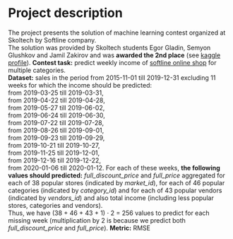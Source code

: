 # Project description
The project presents the solution of machine learning contest organized at Skoltech by Softline company.<br>
The solution was provided by Skoltech students Egor Gladin, Semyon Glushkov and Jamil Zakirov and
was **awarded the 2nd place** (see [kaggle profile](https://www.kaggle.com/egorgladin/competitions)).
**Contest task:** predict weekly income of [softline online shop](https://store.softline.ru/) for multiple categories.<br>
**Dataset:** sales in the period from 2015-11-01 till 2019-12-31 excluding 11 weeks for which the income should be predicted:<br> from 2019-03-25 till 2019-03-31,<br> from 2019-04-22 till 2019-04-28,<br> from 2019-05-27 till 2019-06-02,<br> from 2019-06-24 till 2019-06-30,<br> from 2019-07-22 till 2019-07-28,<br> from 2019-08-26 till 2019-09-01,<br> from 2019-09-23 till 2019-09-29,<br> from 2019-10-21 till 2019-10-27,<br> from 2019-11-25 till 2019-12-01,<br> from 2019-12-16 till 2019-12-22,<br> from 2020-01-06 till 2020-01-12.  For each of these weeks, **the following values should predicted:** *full_discount_price* and *full_price* aggregated for each of 38 popular stores (indicated by *market_id*), for each of 46 popular categories (indicated by *category_id*) and for each of 43 popular vendors (indicated by *vendors_id*) and also total income (including less popular stores, categories and vendors). <br> Thus, we have (38 + 46 + 43 + 1) $\cdot$ 2 = 256 values to predict for each missing week (multiplication by 2 is because we predict both *full_discount_price* and *full_price*).  **Metric:** RMSE
